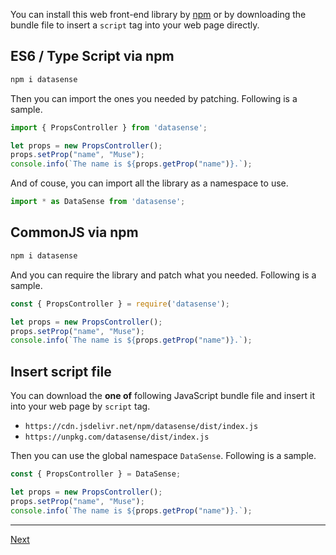 You can install this web front-end library by [npm](https://www.npmjs.com/package/datasense) or by downloading the bundle file to insert a `script` tag into your web page directly.

## ES6 / Type Script via npm

```sh
npm i datasense
```

Then you can import the ones you needed by patching. Following is a sample.

```typescript
import { PropsController } from 'datasense';

let props = new PropsController();
props.setProp("name", "Muse");
console.info(`The name is ${props.getProp("name")}.`);
```

And of couse, you can import all the library as a namespace to use.

```typescript
import * as DataSense from 'datasense';
```

## CommonJS via npm

```sh
npm i datasense
```

And you can require the library and patch what you needed. Following is a sample.

```typescript
const { PropsController } = require('datasense');

let props = new PropsController();
props.setProp("name", "Muse");
console.info(`The name is ${props.getProp("name")}.`);
```

## Insert script file

You can download the __one of__ following JavaScript bundle file and insert it into your web page by `script` tag.

- `https://cdn.jsdelivr.net/npm/datasense/dist/index.js`
- `https://unpkg.com/datasense/dist/index.js`

Then you can use the global namespace `DataSense`. Following is a sample.

```typescript
const { PropsController } = DataSense;

let props = new PropsController();
props.setProp("name", "Muse");
console.info(`The name is ${props.getProp("name")}.`);
```

<!-- End -->
---

[Next](../task/)
